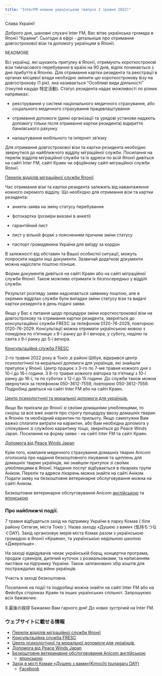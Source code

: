 ```yaml
---
title: "InterFM новини українською (випуск 2 травня 2022)"
---
```


Слава Україні!

Доброго дня, шановні слухачі Inter FM, Вас вітає українська громада в
Японії “Краяни”. Сьогодні в ефірі - детальніше про отримання довгострокової візи та допомогу українцям в Японії.

READMORE

Всі українці, які шукають притулку в Японії, отримують короткострокові
візи тимчасового перебування в країні на 90 днів, відлік починається з
дня прибуття в Японію. Для отримання картки резидента та реєстрації в
органах місцевої влади необхідно змінити цю короткострокову візу на
довгострокову (1 рік), яка називається “Особливі види діяльності”
(токутей кацудо 特定活動). Статус резидента надає можливості по різних
напрямках:

- реєстрування у системі національного медичного страхування, або соціального медичного страхування
працевлаштування

- отримання допомоги (деякі організації та урядові установи надають допомогу тільки після отримання картки резидента)
відкриття банківського рахунку

- налаштування мобільного та інтернет зв’язку

Для отримання довгострокової візи та картки резидента необхідно
звернутися до найближчого відділу міграційної служби. Посилання на
перелік відділів міграційної служби та їх адреси по всій Японії дивіться
на сайті Inter FM, сайті Краян чи офіційному сайті міграційної служби
Японії.


[Перелік відділів міграційної служби Японії](https://www.isa.go.jp/en/about/region/index.html)



Час отримання візи та картки резидента залежить від навантаження кожного
окремого відділу. Що необхідно для отримання візи та картки резидента:

- анкета-заява на зміну статусу перебування

- фотокартка (розміри вказані в анкеті)

- гарантійний лист

- лист у вільній формі з поясненням причини зміни статусу

- паспорт громадянина України для виїзду за кордон

В залежності від обставин та Вашої особистої ситуації, можуть попросити надати інші документи. Зазвичай додаткові документи можна надіслати поштою пізніше.

Форми документів дивіться на сайті Краян або на сайті міграційної служби Японії. Також можливо отримати їх безпосередньо у відділі служби.

Результат розгляду заяви надсилається заявнику поштою, але в окремих відділах служби були випадки зміни статусу візи та видачі картки резидента в день подачі заяви.

Якщо у Вас є питання щодо процедури зміни короткострокової візи на довгострокову та отримання картки резидента, зверніться до консультаційної служби FRESC за телефоном 0120-76-2029, повторюю 0120-76-2029. Консультації можна отримати українською мовою з понеділка по п’ятницю з 9-ї ранку до 8-ї вечора, у суботу, неділю та свята з 9-ї ранку до 5-ї вечора.

[Консультаційна служба FRESC](https://www.isa.go.jp/en/support/fresc/ukraine_support.html)


2-го травня 2022 року в Токіо ,в районі Шібуя, відкрився центр психологічної та моральної допомоги для українців, які знайшли притулок у Японії. Центр працює з 3-го по 7-ме травня кожного дня з 10-ї до 16-ї години. З 8-го травня кожного вівторка та п’ятниці з 10-ї ранку до 16-ї, та по суботах з 12-ї до 15 години. До служби також можна звернутися за телефоном 050-3612-7559, повторюю 050-3612-7559. Подробиці дивіться на сайті Inter FM або на сайті Краян.

[Центр психологічної та моральної допомоги для українців.](https://www.facebook.com/groups/320018323514035/permalink/361578436024690/)


Якщо Ви приїхали до Японії зі своїми домашніми улюбленцями, то скоріш за все вже знаєте про строгу процедуру ввозу домашніх тварин в Японію та необхідний карантин по прильоту. Якщо самотужки Вам важко сплатити витрати на карантин, або Вам необхідна допомога у спілкуванні зі службою карантину тощо, зверніться до Peace Winds Japan. Посилання на форму заяви - на сайті Inter FM та сайті Краян.

[Допомога від Peace Winds Japan](https://peace-winds.org/activity/ukraine/21307)


Крім того, компанія медичного страхування домашніх тварин Anicom оголосила про надання безкоштовного лікування та щеплень для домашніх тварин українців, які знайшли притулок зі своїми улюбленцями в Японії. Надання послуг відбувається в лікарнях групи Аніком. Перелік та адреси лікарень можна знайти на сайті Аніком. Подати заяву на безкоштовне ветеринарне обслуговування можна на сайті Аніком.

Безкоштовне ветеринарне обслуговування Anicom
[англійською](https://www.anicom.co.jp/news-release/2022/20220419-2/) та
[японською](https://www.anicom.co.jp/news-release/2022/20220419/)



### Про найближчі події.

7 травня відбудеться захід на підтримку України в парку Комае ( біля
району Сетагая, міста Токіо ). Назва заходу  «Душею з вами» (気持ちつな
ぐDAY). Захід організовує мерія міста Комає разом з українською
громадою в Японії «Краяни», та українською  недільною  школою
«Джерельце» .

На заході відвідувачів чекає українській борщ, концертна програма,
продаж сувенірів, дитячий куточок з розмальовками, та написанням
листівок на підтримку України. Також заплановано збір коштів для
постраждалих від війни українців.


Участь в заході безкоштовна.

Посилання на події та подробиці можна знайти на сайті Inter FM або на
Фейсбук сторінках Краян та інших українських спільнот. Запрошуємо всіх
бажаючих.


8.最後の挨拶
Бажаємо Вам гарного дня! До нових зустрічей на Inter FM.


### ウェブサイトに載せる情報

- [Перелік відділів міграційної служби Японії](https://www.isa.go.jp/en/about/region/index.html)
- [Консультаційна служба FRESC](https://www.isa.go.jp/en/support/fresc/ukraine_support.html)
- [Центр психологічної та моральної допомоги для українців.](https://www.facebook.com/groups/320018323514035/permalink/361578436024690/)
- [Допомога від Peace Winds Japan](https://peace-winds.org/activity/ukraine/21307)
- [Безкоштовне ветеринарне обслуговування Anicom англійською](https://www.anicom.co.jp/news-release/2022/20220419-2/)
  - [японською](https://www.anicom.co.jp/news-release/2022/20220419/)
- [Захід в місті Комае «Душею з вами»(Kimochi tsunagaru DAY)](https://www.city.komae.tokyo.jp/events/index.cfm/view.4.202205.2034.html)
  - [Facebook](https://www.facebook.com/hideki.maruyama.0423/posts/7396747010399870)
